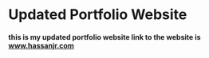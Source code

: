 # Updated Portfolio Website
#### this is my updated portfolio website link to the website is www.hassanjr.com

